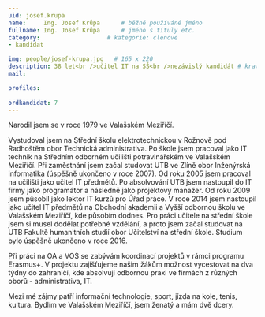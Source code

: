 ```yaml
---
uid: josef.krupa
name:     Ing. Josef Krůpa  	# běžně používáné jméno
fullname: Ing. Josef Krůpa  	# jméno s tituly etc.
category:                   # kategorie: clenove
- kandidat

img: people/josef-krupa.jpg   # 165 x 220
description: 38 let<br />učitel IT na SŠ<br />nezávislý kandidát # kratký popis, max 160 znaků
mail:

profiles:
  
ordkandidat: 7
---
```



Narodil jsem se v roce 1979 ve Valašském Meziříčí.

Vystudoval jsem na Střední školu elektrotechnickou v Rožnově pod Radhoštěm obor Technická administrativa. Po škole jsem pracoval jako IT technik na Středním odborném učilišti potravinářském ve Valašském Meziříčí. Při zaměstnání jsem začal studovat UTB ve Zlíně obor Inženýrská informatika (úspěšně ukončeno v roce 2007). Od roku 2005 jsem pracoval na učilišti jako učitel IT předmětů. Po absolvování UTB jsem nastoupil do IT firmy jako programátor a následně jako projektový manažer. Od roku 2009 jsem působil jako lektor IT kurzů pro Úřad práce. V roce 2014 jsem nastoupil jako učitel IT předmětů na Obchodní akademii a Vyšší odbornou školu ve Valašském Meziříčí, kde působím dodnes. Pro práci učitele na střední škole jsem si musel dodělat potřebné vzdělání, a proto jsem začal studovat na UTB Fakultě humanitních studií obor Učitelství na střední škole. Studium bylo úspěšně ukončeno v roce 2016.

Při práci na OA a VOŠ se zabývám koordinací projektů v rámci programu Erasmus+. V projektu zajišťujeme našim žákům možnost vycestovat na dva týdny do zahraničí, kde absolvují odbornou praxi ve firmách z různých oborů - administrativa, IT.

Mezi mé zájmy patří informační technologie, sport, jízda na kole, tenis, kultura. Bydlím ve Valašském Meziříčí, jsem ženatý a mám dvě dcery.
